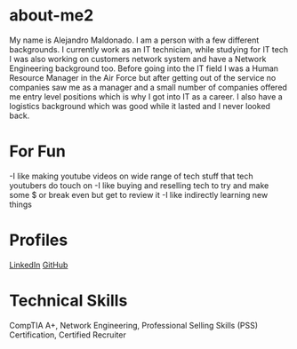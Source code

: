 # about-me2
My name is Alejandro Maldonado. I am a person with a few different backgrounds. I currently work as an IT technician, while studying for IT tech I was also working on customers network system and have a Network Engineering background too. Before going into the IT field I was a Human Resource Manager in the Air Force but after getting out of the service no companies saw me as a manager and a small number of companies offered me entry level positions which is why I got into IT as a career. I also have a logistics background which was good while it lasted and I never looked back.

# For Fun
-I like making youtube videos on wide range of tech stuff that tech youtubers do touch on
-I like buying and reselling tech to try and make some $ or break even but get to review it
-I like indirectly learning new things

# Profiles
[LinkedIn](https://www.linkedin.com/in/agm43053/)
[GitHub](https://github.com/rock43053)

# Technical Skills
CompTIA A+, Network Engineering, Professional Selling Skills (PSS) Certification, Certified Recruiter
